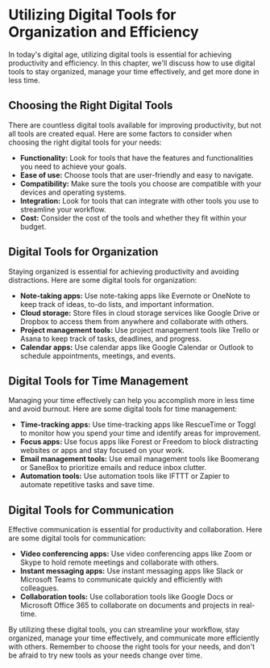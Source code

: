 # Utilizing Digital Tools for Organization and Efficiency

In today's digital age, utilizing digital tools is essential for achieving productivity and efficiency. In this chapter, we'll discuss how to use digital tools to stay organized, manage your time effectively, and get more done in less time.

Choosing the Right Digital Tools
--------------------------------

There are countless digital tools available for improving productivity, but not all tools are created equal. Here are some factors to consider when choosing the right digital tools for your needs:

* **Functionality:** Look for tools that have the features and functionalities you need to achieve your goals.
* **Ease of use:** Choose tools that are user-friendly and easy to navigate.
* **Compatibility:** Make sure the tools you choose are compatible with your devices and operating systems.
* **Integration:** Look for tools that can integrate with other tools you use to streamline your workflow.
* **Cost:** Consider the cost of the tools and whether they fit within your budget.

Digital Tools for Organization
------------------------------

Staying organized is essential for achieving productivity and avoiding distractions. Here are some digital tools for organization:

* **Note-taking apps:** Use note-taking apps like Evernote or OneNote to keep track of ideas, to-do lists, and important information.
* **Cloud storage:** Store files in cloud storage services like Google Drive or Dropbox to access them from anywhere and collaborate with others.
* **Project management tools:** Use project management tools like Trello or Asana to keep track of tasks, deadlines, and progress.
* **Calendar apps:** Use calendar apps like Google Calendar or Outlook to schedule appointments, meetings, and events.

Digital Tools for Time Management
---------------------------------

Managing your time effectively can help you accomplish more in less time and avoid burnout. Here are some digital tools for time management:

* **Time-tracking apps:** Use time-tracking apps like RescueTime or Toggl to monitor how you spend your time and identify areas for improvement.
* **Focus apps:** Use focus apps like Forest or Freedom to block distracting websites or apps and stay focused on your work.
* **Email management tools:** Use email management tools like Boomerang or SaneBox to prioritize emails and reduce inbox clutter.
* **Automation tools:** Use automation tools like IFTTT or Zapier to automate repetitive tasks and save time.

Digital Tools for Communication
-------------------------------

Effective communication is essential for productivity and collaboration. Here are some digital tools for communication:

* **Video conferencing apps:** Use video conferencing apps like Zoom or Skype to hold remote meetings and collaborate with others.
* **Instant messaging apps:** Use instant messaging apps like Slack or Microsoft Teams to communicate quickly and efficiently with colleagues.
* **Collaboration tools:** Use collaboration tools like Google Docs or Microsoft Office 365 to collaborate on documents and projects in real-time.

By utilizing these digital tools, you can streamline your workflow, stay organized, manage your time effectively, and communicate more efficiently with others. Remember to choose the right tools for your needs, and don't be afraid to try new tools as your needs change over time.
